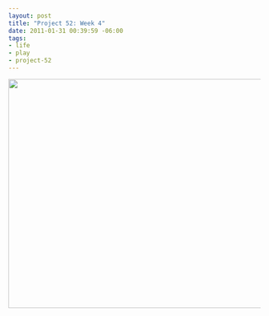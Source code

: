 ```yaml
--- 
layout: post
title: "Project 52: Week 4"
date: 2011-01-31 00:39:59 -06:00
tags: 
- life
- play
- project-52
---
```

<a rel="attachment wp-att-748" href="http://base0.net/posts/project-52-week-4/samsung-6/"><img class="alignnone size-large wp-image-748" title="Project 52 Week 4SAMSUNG" src="http://base0.net/wp-content/uploads/2011/01/2011-01-25-06.05.05-610x457.jpg" alt="" width="610" height="457" /></a>
